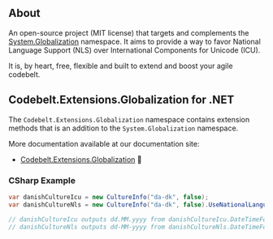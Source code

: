 ## About

An open-source project (MIT license) that targets and complements the [System.Globalization](https://github.com/dotnet/runtime/tree/main/src/libraries/System.Private.CoreLib/src/System/Globalization) namespace. It aims to provide a way to favor National Language Support (NLS) over International Components for Unicode (ICU).

It is, by heart, free, flexible and built to extend and boost your agile codebelt.

## **Codebelt.Extensions.Globalization** for .NET

The `Codebelt.Extensions.Globalization` namespace contains extension methods that is an addition to the `System.Globalization` namespace.

More documentation available at our documentation site:

- [Codebelt.Extensions.Globalization](https://globalization.codebelt.net/api/Codebelt.Extensions.Globalization.html) 🔗

### CSharp Example

```csharp
var danishCultureIcu = new CultureInfo("da-dk", false);
var danishCultureNls = new CultureInfo("da-dk", false).UseNationalLanguageSupport();

// danishCultureIcu outputs dd.MM.yyyy from danishCultureIcu.DateTimeFormat.ShortDatePattern
// danishCultureNls outputs dd-MM-yyyy from danishCultureNls.DateTimeFormat.ShortDatePattern
```
